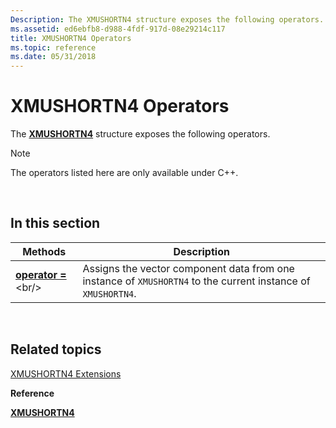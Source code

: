 ```yaml
---
Description: The XMUSHORTN4 structure exposes the following operators.
ms.assetid: ed6ebfb8-d988-4fdf-917d-08e29214c117
title: XMUSHORTN4 Operators
ms.topic: reference
ms.date: 05/31/2018
---
```


# XMUSHORTN4 Operators

The [**XMUSHORTN4**](/windows/desktop/api/DirectXPackedVector/ns-directxpackedvector-xmushortn4) structure exposes the following operators.

> [!Note]  
> The operators listed here are only available under C++.

 

## In this section



| Methods                                                 | Description                                                                                                              |
|---------------------------------------------------------|--------------------------------------------------------------------------------------------------------------------------|
| [**operator =**](https://msdn.microsoft.com/library/Ee420740(v=VS.85).aspx)<br/> | Assigns the vector component data from one instance of `XMUSHORTN4` to the current instance of `XMUSHORTN4`. <br/> |



 

## Related topics

<dl> <dt>

[XMUSHORTN4 Extensions](ovw-xmushortn4-extensions.md)
</dt> <dt>

**Reference**
</dt> <dt>

[**XMUSHORTN4**](/windows/desktop/api/DirectXPackedVector/ns-directxpackedvector-xmushortn4)
</dt> </dl>

 

 




